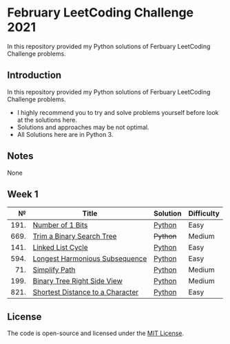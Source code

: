 # February LeetCoding Challenge 2021
In this repository provided my Python solutions of Ferbuary LeetCoding Challenge problems.

## Introduction
In this repository provided my Python solutions of Ferbuary LeetCoding Challenge problems. 
- I highly recommend you to try and solve problems yourself before look at the solutions here.
- Solutions and approaches may be not optimal.
- All Solutions here are in Python 3.

## Notes
None

## Week 1
|№|Title|Solution|Difficulty|
| ----: | --- | --- | --- |
|191.|[Number of 1 Bits](https://leetcode.com/problems/number-of-1-bits/)|[Python](/Easy/191.Numberof1Bits.py)|Easy|
|669.|[Trim a Binary Search Tree](https://leetcode.com/problems/trim-a-binary-search-tree/)|~~Python~~|Medium|
|141.|[Linked List Cycle](https://leetcode.com/problems/linked-list-cycle/)|[Python](/Easy/141.LinkedListCycle.py)|Easy|
|594.|[Longest Harmonious Subsequence](https://leetcode.com/problems/longest-harmonious-subsequence/)|[Python](/Easy/594.LongestHarmoniousSubsequence(defaultdict).py)|Easy|
|71.|[Simplify Path](https://leetcode.com/problems/simplify-path/)|[Python](/Medium/71.SimplifyPath.py)|Medium|
|199.|[Binary Tree Right Side View](https://leetcode.com/problems/binary-tree-right-side-view/)|[Python](/Medium/199.BinaryTreeRightSideView.py)|Medium|
|821.|[Shortest Distance to a Character](https://leetcode.com/problems/shortest-distance-to-a-character/)|[Python](/Easy/821.ShortestDistancetoaCharacter.py)|Easy|

## License
The code is open-source and licensed under the [MIT License](/LICENSE).
